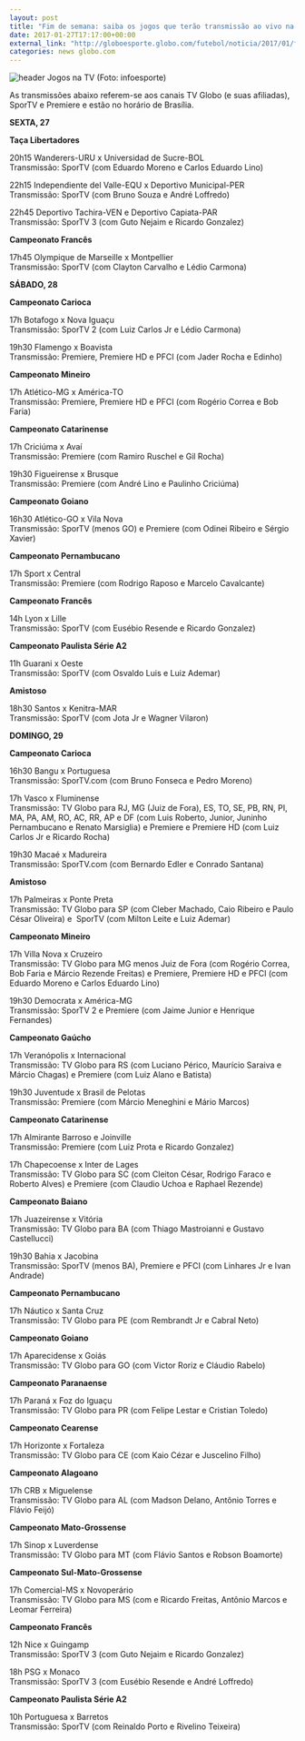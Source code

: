 ```yaml
---
layout: post
title: "Fim de semana: saiba os jogos que terão transmissão ao vivo na TV"
date: 2017-01-27T17:17:00+00:00
external_link: "http://globoesporte.globo.com/futebol/noticia/2017/01/fim-de-semana-saiba-os-jogos-que-terao-transmissao-ao-vivo-na-tv.html"
categories: news globo.com
---
```

 ![header Jogos na TV (Foto: infoesporte)](http://s2.glbimg.com/qnuAu1qIFFpd2ICyfCdetEB9agI=/0x0:689x86/690x86/s.glbimg.com/es/ge/f/original/2015/03/10/header_jogos-na-tv_2.jpg "header Jogos na TV (Foto: infoesporte)")  

As transmissões abaixo referem-se aos canais TV Globo (e suas afiliadas), SporTV e Premiere e estão no horário de Brasília.  
  
**SEXTA, 27**

**Taça Libertadores**

20h15 Wanderers-URU x Universidad de Sucre-BOL  
Transmissão: SporTV (com Eduardo Moreno e Carlos Eduardo Lino)

22h15 Independiente del Valle-EQU x Deportivo Municipal-PER  
Transmissão: SporTV (com Bruno Souza e André Loffredo)

22h45 Deportivo Tachira-VEN e Deportivo Capiata-PAR  
Transmissão: SporTV 3 (com Guto Nejaim e Ricardo Gonzalez)

**Campeonato Francês**

17h45 Olympique de Marseille x Montpellier  
Transmissão: SporTV (com Clayton Carvalho e Lédio Carmona)  
  
**SÁBADO, 28**

**Campeonato Carioca**

17h Botafogo x Nova Iguaçu  
Transmissão: SporTV 2 (com Luiz Carlos Jr e Lédio Carmona)

19h30 Flamengo x Boavista  
Transmissão: Premiere, Premiere HD e PFCI (com Jader Rocha e Edinho)

**Campeonato Mineiro**  
  
17h Atlético-MG x América-TO  
Transmissão: Premiere, Premiere HD e PFCI (com Rogério Correa e Bob Faria)

**Campeonato Catarinense**

17h Criciúma x Avaí  
Transmissão: Premiere (com Ramiro Ruschel e Gil Rocha)

19h30 Figueirense x Brusque  
Transmissão: Premiere (com André Lino e Paulinho Criciúma)

**Campeonato Goiano**

16h30 Atlético-GO x Vila Nova  
Transmissão: SporTV (menos GO) e Premiere (com Odinei Ribeiro e Sérgio Xavier)

**Campeonato Pernambucano**  
  
17h Sport x Central  
Transmissão: Premiere (com Rodrigo Raposo e Marcelo Cavalcante)

**Campeonato Francês**

14h Lyon x Lille  
Transmissão: SporTV (com Eusébio Resende e Ricardo Gonzalez)

**Campeonato Paulista Série A2**

11h Guarani x Oeste  
Transmissão: SporTV (com Osvaldo Luis e Luiz Ademar)

**Amistoso**  
  
18h30 Santos x Kenitra-MAR  
Transmissão: SporTV (com Jota Jr e Wagner Vilaron)  
  
**DOMINGO, 29**

**Campeonato Carioca&nbsp;**

16h30 Bangu x Portuguesa&nbsp;  
Transmissão: SporTV.com (com Bruno Fonseca e Pedro Moreno)

17h Vasco x Fluminense   
Transmissão: TV Globo para RJ, MG (Juiz de Fora), ES, TO, SE, PB, RN, PI, MA, PA, AM, RO, AC, RR, AP e DF (com Luis Roberto, Junior, Juninho Pernambucano e Renato Marsiglia) e Premiere e Premiere HD (com Luiz Carlos Jr e Ricardo Rocha)

19h30 Macaé x Madureira  
Transmissão: SporTV.com (com Bernardo Edler e Conrado Santana)

**Amistoso**

17h Palmeiras x Ponte Preta  
Transmissão: TV Globo para SP (com Cleber Machado, Caio Ribeiro e Paulo César Oliveira) e&nbsp; SporTV (com Milton Leite e Luiz Ademar)

**Campeonato Mineiro**

17h Villa Nova x Cruzeiro  
Transmissão: TV Globo para MG menos Juiz de Fora (com Rogério Correa, Bob Faria e Márcio Rezende Freitas) e Premiere, Premiere HD e PFCI (com Eduardo Moreno e Carlos Eduardo Lino)

19h30 Democrata x América-MG  
Transmissão: SporTV 2 e Premiere (com Jaime Junior e Henrique Fernandes)

**Campeonato Gaúcho**

17h Veranópolis x Internacional  
Transmissão: TV Globo para RS (com Luciano Périco, Maurício Saraiva e Márcio Chagas) e Premiere (com Luiz Alano e Batista)

19h30 Juventude x Brasil de Pelotas  
Transmissão: Premiere (com Márcio Meneghini e Mário Marcos)  
  
**Campeonato Catarinense**

17h Almirante Barroso e Joinville  
Transmissão: Premiere (com Luiz Prota e Ricardo Gonzalez)

17h Chapecoense x Inter de Lages  
Transmissão: TV Globo para SC (com Cleiton César, Rodrigo Faraco e Roberto Alves) e Premiere (com Claudio Uchoa e Raphael Rezende)

**Campeonato Baiano**

17h Juazeirense x Vitória  
Transmissão: TV Globo para BA (com Thiago Mastroianni e Gustavo Castellucci)  
  
19h30 Bahia x Jacobina  
Transmissão: SporTV (menos BA), Premiere e PFCI (com Linhares Jr e Ivan Andrade)  
  
**Campeonato Pernambucano**

17h Náutico x Santa Cruz  
Transmissão: TV Globo para PE (com Rembrandt Jr e Cabral Neto)

**Campeonato Goiano**

17h Aparecidense x Goiás  
Transmissão: TV Globo para GO (com Victor Roriz e Cláudio Rabelo)

**Campeonato Paranaense**

17h Paraná x Foz do Iguaçu  
Transmissão: TV Globo para PR (com Felipe Lestar e Cristian Toledo)

**Campeonato Cearense**

17h Horizonte x Fortaleza  
Transmissão: TV Globo para CE (com Kaio Cézar e Juscelino Filho)

**Campeonato Alagoano**

17h CRB x Miguelense  
Transmissão: TV Globo para AL (com Madson Delano, Antônio Torres e Flávio Feijó)

**Campeonato Mato-Grossense**

17h Sinop x Luverdense  
Transmissão: TV Globo para MT (com Flávio Santos e Robson Boamorte)

**Campeonato Sul-Mato-Grossense**

17h Comercial-MS x Novoperário  
Transmissão: TV Globo para MS (com e Ricardo Freitas, Antônio Marcos e Leomar Ferreira)

**Campeonato Francês**

12h Nice x Guingamp  
Transmissão: SporTV 3 (com Guto Nejaim e Ricardo Gonzalez)

18h PSG x Monaco  
Transmissão: SporTV 3 (com Eusébio Resende e André Loffredo)

**Campeonato Paulista Série A2**

10h Portuguesa x Barretos  
Transmissão: SporTV (com Reinaldo Porto e Rivelino Teixeira)

